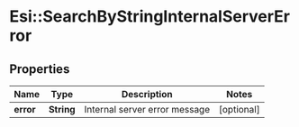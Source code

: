 # Esi::SearchByStringInternalServerError

## Properties
Name | Type | Description | Notes
------------ | ------------- | ------------- | -------------
**error** | **String** | Internal server error message | [optional] 


